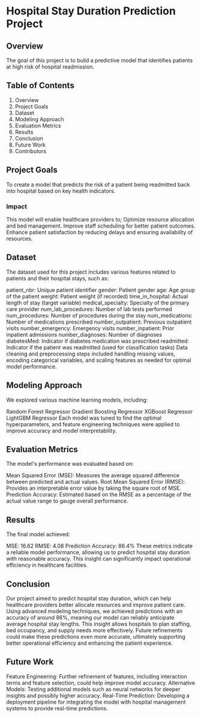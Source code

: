 # Hospital Stay Duration Prediction Project
## Overview
The goal of this project is to build a predictive model that identifies patients at high risk of hospital readmission.

## Table of Contents
1. Overview
2. Project Goals
3. Dataset
4. Modeling Approach
5. Evaluation Metrics
6. Results
7. Conclusion
8. Future Work
9. Contributors

## Project Goals
To create a model that predicts the risk of a patient being readmitted back into hospital based on key health indicators.

### Impact
This model will enable healthcare providers to;
Optimize resource allocation and bed management.
Improve staff scheduling for better patient outcomes.
Enhance patient satisfaction by reducing delays and ensuring availability of resources.

## Dataset
The dataset used for this project includes various features related to patients and their hospital stays, such as:

patient_nbr: Unique patient identifier
gender: Patient gender
age: Age group of the patient
weight: Patient weight (if recorded)
time_in_hospital: Actual length of stay (target variable)
medical_specialty: Specialty of the primary care provider
num_lab_procedures: Number of lab tests performed
num_procedures: Number of procedures during the stay
num_medications: Number of medications prescribed
number_outpatient: Previous outpatient visits
number_emergency: Emergency visits
number_inpatient: Prior inpatient admissions
number_diagnoses: Number of diagnoses
diabetesMed: Indicator if diabetes medication was prescribed
readmitted: Indicator if the patient was readmitted (used for classification tasks)
Data cleaning and preprocessing steps included handling missing values, encoding categorical variables, and scaling features as needed for optimal model performance.

## Modeling Approach
We explored various machine learning models, including:

Random Forest Regressor
Gradient Boosting Regressor
XGBoost Regressor
LightGBM Regressor
Each model was tuned to find the optimal hyperparameters, and feature engineering techniques were applied to improve accuracy and model interpretability.

## Evaluation Metrics
The model's performance was evaluated based on:

Mean Squared Error (MSE): Measures the average squared difference between predicted and actual values.
Root Mean Squared Error (RMSE): Provides an interpretable error value by taking the square root of MSE.
Prediction Accuracy: Estimated based on the RMSE as a percentage of the actual value range to gauge overall performance.

## Results
The final model achieved:

MSE: 16.62
RMSE: 4.08
Prediction Accuracy: 86.4%
These metrics indicate a reliable model performance, allowing us to predict hospital stay duration with reasonable accuracy. This insight can significantly impact operational efficiency in healthcare facilities.

## Conclusion
Our project aimed to predict hospital stay duration, which can help healthcare providers better allocate resources and improve patient care. Using advanced modeling techniques, we achieved predictions with an accuracy of around 86%, meaning our model can reliably anticipate average hospital stay lengths. This insight allows hospitals to plan staffing, bed occupancy, and supply needs more effectively. Future refinements could make these predictions even more accurate, ultimately supporting better operational efficiency and enhancing the patient experience.

## Future Work
Feature Engineering: Further refinement of features, including interaction terms and feature selection, could help improve model accuracy.
Alternative Models: Testing additional models such as neural networks for deeper insights and possibly higher accuracy.
Real-Time Prediction: Developing a deployment pipeline for integrating the model with hospital management systems to provide real-time predictions.
